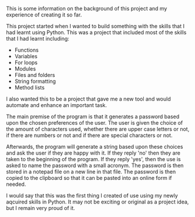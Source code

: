 This is some information on the background of this project and my experience of creating it so far.

This project started when I wanted to build something with the skills that I had learnt using Python. This was a project that included most of the skills that I had learnt including:

- Functions 
- Variables 
- For loops 
- Modules
- Files and folders
- String formatting
- Method lists

I also wanted this to be a project that gave me a new tool and would automate and enhance an important task.

The main premise of the program is that it generates a password based upon the chosen preferences of the user. The user is given the choice of the amount of characters used, whether there are upper case letters or not, if there are numbers or not and if there are special characters or not.

Afterwards, the program will generate a string based upon these choices and ask the user if they are happy with it. If they reply 'no' then they are taken to the beginning of the program. If they reply 'yes', then the use is asked to name the password with a small acronym. The password is then stored in a notepad file on a new line in that file. The password is then copied to the clipboard so that it can be pasted into an online form if needed.

I would say that this was the first thing I created of use using my newly aqcuired skills in Python. It may not be exciting or original as a project idea, but I remain very proud of it.
